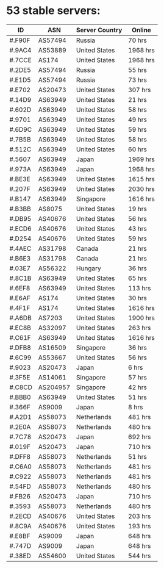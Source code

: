 # 53 stable servers:

| ID | ASN | Server Country | Online |
| ------ | ------ | ------ | ------ |
| #.F90F | AS57494 | Russia | 70 hrs |
| #.9AC4 | AS53889 | United States | 1968 hrs |
| #.7CCE | AS174 | United States | 1968 hrs |
| #.2DE5 | AS57494 | Russia | 55 hrs |
| #.E1D5 | AS57494 | Russia | 73 hrs |
| #.E702 | AS20473 | United States | 307 hrs |
| #.14D9 | AS63949 | United States | 21 hrs |
| #.602D | AS63949 | United States | 58 hrs |
| #.9701 | AS63949 | United States | 49 hrs |
| #.6D9C | AS63949 | United States | 59 hrs |
| #.7B5B | AS63949 | United States | 58 hrs |
| #.512C | AS63949 | United States | 60 hrs |
| #.5607 | AS63949 | Japan | 1969 hrs |
| #.973A | AS63949 | Japan | 1968 hrs |
| #.BE3E | AS63949 | United States | 1615 hrs |
| #.207F | AS63949 | United States | 2030 hrs |
| #.B147 | AS63949 | Singapore | 1616 hrs |
| #.B3BB | AS8075 | United States | 19 hrs |
| #.DB95 | AS40676 | United States | 56 hrs |
| #.ECD6 | AS40676 | United States | 43 hrs |
| #.D254 | AS40676 | United States | 59 hrs |
| #.4AEC | AS31798 | Canada | 21 hrs |
| #.B6E3 | AS31798 | Canada | 21 hrs |
| #.03E7 | AS56322 | Hungary | 36 hrs |
| #.8C1B | AS63949 | United States | 65 hrs |
| #.6EF8 | AS63949 | United States | 113 hrs |
| #.E6AF | AS174 | United States | 30 hrs |
| #.4F1F | AS174 | United States | 1616 hrs |
| #.A6DB | AS7203 | United States | 1900 hrs |
| #.EC8B | AS32097 | United States | 263 hrs |
| #.C61F | AS63949 | United States | 1616 hrs |
| #.DFB8 | AS16509 | Singapore | 36 hrs |
| #.6C99 | AS53667 | United States | 56 hrs |
| #.9023 | AS20473 | Japan | 6 hrs |
| #.3F5E | AS14061 | Singapore | 57 hrs |
| #.C8CD | AS204957 | Singapore | 42 hrs |
| #.BBB0 | AS63949 | United States | 51 hrs |
| #.366F | AS9009 | Japan | 8 hrs |
| #.A2D1 | AS58073 | Netherlands | 481 hrs |
| #.2E0A | AS58073 | Netherlands | 480 hrs |
| #.7C78 | AS20473 | Japan | 692 hrs |
| #.019F | AS20473 | Japan | 710 hrs |
| #.DFF8 | AS58073 | Netherlands | 51 hrs |
| #.C6A0 | AS58073 | Netherlands | 481 hrs |
| #.C922 | AS58073 | Netherlands | 481 hrs |
| #.54FD | AS58073 | Netherlands | 480 hrs |
| #.FB26 | AS20473 | Japan | 710 hrs |
| #.3593 | AS58073 | Netherlands | 480 hrs |
| #.2ECD | AS40676 | United States | 203 hrs |
| #.8C9A | AS40676 | United States | 193 hrs |
| #.E8BF | AS9009 | Japan | 648 hrs |
| #.747D | AS9009 | Japan | 648 hrs |
| #.38ED | AS54600 | United States | 544 hrs |

